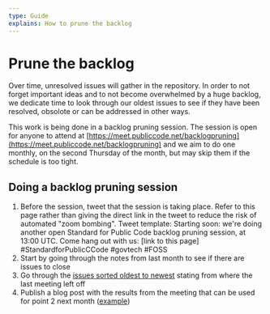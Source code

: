 ```yaml
---
type: Guide
explains: How to prune the backlog
---
```


# Prune the backlog

Over time, unresolved issues will gather in the repository.
In order to not forget important ideas and to not become overwhelmed by a huge backlog, we dedicate time to look through our oldest issues to see if they have been resolved, obsolote or can be addressed in other ways.

This work is being done in a backlog pruning session.
The session is open for anyone to attend at [https://meet.publiccode.net/backlogpruning](https://meet.publiccode.net/backlogpruning) and we aim to do one monthly, on the second Thursday of the month, but may skip them if the schedule is too tight.

## Doing a backlog pruning session

1. Before the session, tweet that the session is taking place. Refer to this page rather than giving the direct link in the tweet to reduce the risk of automated "zoom bombing". Tweet template: Starting soon: we're doing another open Standard for Public Code backlog pruning session, at 13:00 UTC. Come hang out with us: [link to this page] #StandardforPublicCCode #govtech #FOSS
2. Start by going through the notes from last month to see if there are issues to close
3. Go through the [issues sorted oldest to newest](https://github.com/publiccodenet/standard/issues?q=is%3Aissue+is%3Aopen+sort%3Acreated-asc) stating from where the last meeting left off
4. Publish a blog post with the results from the meeting that can be used for point 2 next month ([example](https://blog.publiccode.net/community%20call/2021/05/20/pruning-the-oldest-issues.html))
